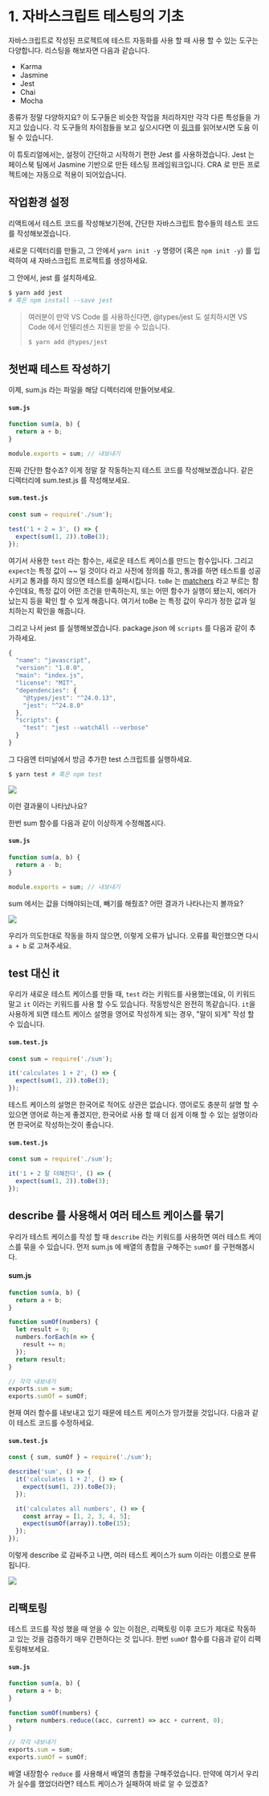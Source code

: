 # 1. 자바스크립트 테스팅의 기초

자바스크립트로 작성된 프로젝트에 테스트 자동화를 사용 할 때 사용 할 수 있는 도구는 다양합니다. 리스팅을 해보자면 다음과 같습니다.

- Karma
- Jasmine
- Jest
- Chai
- Mocha

종류가 정말 다양하지요? 이 도구들은 비슷한 작업을 처리하지만 각각 다른 특성들을 가지고 있습니다. 각 도구들의 차이점들을 보고 싶으시다면 이 [링크](https://medium.com/welldone-software/an-overview-of-javascript-testing-in-2019-264e19514d0a)를 읽어보시면 도움 이 될 수 있습니다.

이 튜토리얼에서는, 설정이 간단하고 시작하기 편한 Jest 를 사용하겠습니다. Jest 는 페이스북 팀에서 Jasmine 기반으로 만든 테스팅 프레임워크입니다. CRA 로 만든 프로젝트에는 자동으로 적용이 되어있습니다.

## 작업환경 설정

리액트에서 테스트 코드를 작성해보기전에, 간단한 자바스크립트 함수들의 테스트 코드를 작성해보겠습니다.

새로운 디렉터리를 만들고, 그 안에서 `yarn init -y` 명령어 (혹은 `npm init -y`) 를 입력하여 새 자바스크립트 프로젝트를 생성하세요.

그 안에서, jest 를 설치하세요.

```bash
$ yarn add jest
# 혹은 npm install --save jest
```

> 여러분이 만약 VS Code 를 사용하신다면, @types/jest 도 설치하시면 VS Code 에서 인텔리센스 지원을 받을 수 있습니다.
>
> ```bash
> $ yarn add @types/jest
> ```

## 첫번째 테스트 작성하기

이제, sum.js 라는 파일을 해당 디렉터리에 만들어보세요.

#### `sum.js`

```javascript
function sum(a, b) {
  return a + b;
}

module.exports = sum; // 내보내기
```

진짜 간단한 함수죠? 이게 정말 잘 작동하는지 테스트 코드를 작성해보겠습니다. 같은 디렉터리에 sum.test.js 를 작성해보세요.

#### `sum.test.js`

```javascript
const sum = require('./sum');

test('1 + 2 = 3', () => {
  expect(sum(1, 2)).toBe(3);
});
```

여기서 사용한 `test` 라는 함수는, 새로운 테스트 케이스를 만드는 함수입니다. 그리고 `expect`는 특정 값이 ~~ 일 것이다 라고 사전에 정의를 하고, 통과를 하면 테스트를 성공시키고 통과를 하지 않으면 테스트를 실패시킵니다. `toBe` 는 [matchers](https://jestjs.io/docs/en/using-matchers) 라고 부르는 함수인데요, 특정 값이 어떤 조건을 만족하는지, 또는 어떤 함수가 실행이 됐는지, 에러가 났는지 등을 확인 할 수 있게 해줍니다. 여기서 toBe 는 특정 값이 우리가 정한 값과 일치하는지 확인을 해줍니다.

그리고 나서 jest 를 실행해보겠습니다. package.json 에 `scripts` 를 다음과 같이 추가하세요.

```javascript
{
  "name": "javascript",
  "version": "1.0.0",
  "main": "index.js",
  "license": "MIT",
  "dependencies": {
    "@types/jest": "^24.0.13",
    "jest": "^24.8.0"
  },
  "scripts": {
    "test": "jest --watchAll --verbose"
  }
}
```

그 다음엔 터미널에서 방금 추가한 test 스크립트를 실행하세요.

```bash
$ yarn test # 혹은 npm test
```

![](https://i.imgur.com/v8i6iVM.png)

이런 결과물이 나타났나요?

한번 sum 함수를 다음과 같이 이상하게 수정해봅시다.

#### `sum.js`

```javascript
function sum(a, b) {
  return a - b;
}

module.exports = sum; // 내보내기
```

sum 에서는 값을 더해야되는데, 빼기를 해줬죠? 어떤 결과가 나타나는지 볼까요?

![](https://i.imgur.com/fsflqys.png)

우리가 의도한대로 작동을 하지 않으면, 이렇게 오류가 납니다. 오류를 확인했으면 다시 `a + b` 로 고쳐주세요.

## test 대신 it

우리가 새로운 테스트 케이스를 만들 때, `test` 라는 키워드를 사용했는데요, 이 키워드 말고 `it` 이라는 키워드를 사용 할 수도 있습니다. 작동방식은 완전히 똑같습니다. `it`을 사용하게 되면 테스트 케이스 설명을 영어로 작성하게 되는 경우, "말이 되게" 작성 할 수 있습니다.

#### `sum.test.js`

```javascript
const sum = require('./sum');

it('calculates 1 + 2', () => {
  expect(sum(1, 2)).toBe(3);
});
```

테스트 케이스의 설명은 한국어로 적어도 상관은 없습니다. 영어로도 충분히 설명 할 수 있으면 영어로 하는게 좋겠지만, 한국어로 사용 할 때 더 쉽게 이해 할 수 있는 설명이라면 한국어로 작성하는것이 좋습니다.

#### `sum.test.js`

```javascript
const sum = require('./sum');

it('1 + 2 잘 더해진다', () => {
  expect(sum(1, 2)).toBe(3);
});
```

## describe 를 사용해서 여러 테스트 케이스를 묶기

우리가 테스트 케이스를 작성 할 때 `describe` 라는 키워드를 사용하면 여러 테스트 케이스를 묶을 수 있습니다. 먼저 sum.js 에 배열의 총합을 구해주는 `sumOf` 를 구현해봅시다.

#### sum.js

```javascript
function sum(a, b) {
  return a + b;
}

function sumOf(numbers) {
  let result = 0;
  numbers.forEach(n => {
    result += n;
  });
  return result;
}

// 각각 내보내기
exports.sum = sum;
exports.sumOf = sumOf;
```

현재 여러 함수를 내보내고 있기 때문에 테스트 케이스가 망가졌을 것입니다. 다음과 같이 테스트 코드를 수정하세요.

#### `sum.test.js`

```javascript
const { sum, sumOf } = require('./sum');

describe('sum', () => {
  it('calculates 1 + 2', () => {
    expect(sum(1, 2)).toBe(3);
  });

  it('calculates all numbers', () => {
    const array = [1, 2, 3, 4, 5];
    expect(sumOf(array)).toBe(15);
  });
});
```

이렇게 describe 로 감싸주고 나면, 여러 테스트 케이스가 sum 이라는 이름으로 분류됩니다.

![](https://i.imgur.com/CP1J77P.png)

## 리팩토링

테스트 코드를 작성 했을 때 얻을 수 있는 이점은, 리팩토링 이후 코드가 제대로 작동하고 있는 것을 검증하기 매우 간편하다는 것 입니다. 한번 `sumOf` 함수를 다음과 같이 리팩토링해보세요.

#### `sum.js`

```javascript
function sum(a, b) {
  return a + b;
}

function sumOf(numbers) {
  return numbers.reduce((acc, current) => acc + current, 0);
}

// 각각 내보내기
exports.sum = sum;
exports.sumOf = sumOf;
```

배열 내장함수 `reduce` 를 사용해서 배열의 총합을 구해주었습니다. 만약에 여기서 우리가 실수를 했었더라면? 테스트 케이스가 실패하여 바로 알 수 있겠죠?
